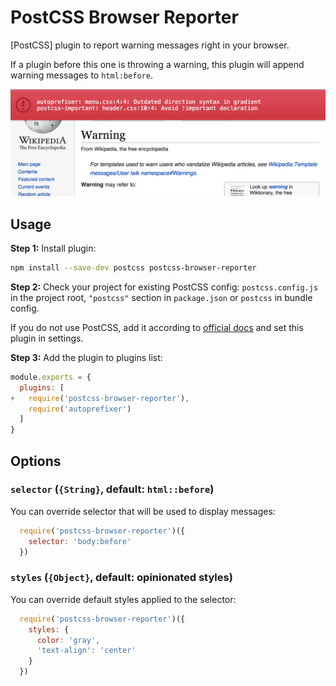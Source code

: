 # PostCSS Browser Reporter

[PostCSS] plugin to report warning messages right in your browser.

If a plugin before this one is throwing a warning, this plugin will append warning messages to `html:before`.

![PostCSS Browser Reporter example](./screenshot.png)


## Usage

**Step 1:** Install plugin:

```sh
npm install --save-dev postcss postcss-browser-reporter
```

**Step 2:** Check your project for existing PostCSS config: `postcss.config.js`
in the project root, `"postcss"` section in `package.json`
or `postcss` in bundle config.

If you do not use PostCSS, add it according to [official docs]
and set this plugin in settings.

**Step 3:** Add the plugin to plugins list:

```js
module.exports = {
  plugins: [
+   require('postcss-browser-reporter'),
    require('autoprefixer')
  ]
}
```

[official docs]: https://github.com/postcss/postcss#usage


## Options

### `selector` (`{String}`, default: `html::before`)

You can override selector that will be used to display messages:

```js
  require('postcss-browser-reporter')({
    selector: 'body:before'
  })
```

### `styles` (`{Object}`, default: opinionated styles)

You can override default styles applied to the selector:

```js
  require('postcss-browser-reporter')({
    styles: {
      color: 'gray',
      'text-align': 'center'
    }
  })
```
